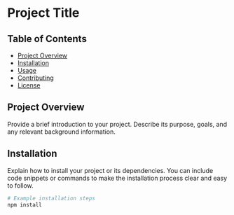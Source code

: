 # Project Title

## Table of Contents

- [Project Overview](#project-overview)
- [Installation](#installation)
- [Usage](#usage)
- [Contributing](#contributing)
- [License](#license)

## Project Overview

Provide a brief introduction to your project. Describe its purpose, goals, and any relevant background information.

## Installation

Explain how to install your project or its dependencies. You can include code snippets or commands to make the installation process clear and easy to follow.

```bash
# Example installation steps
npm install

